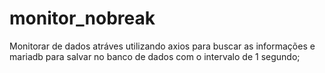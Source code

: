 # monitor_nobreak

Monitorar de dados atráves utilizando axios para buscar as informações e mariadb para salvar no banco de dados com o intervalo de 1 segundo;
